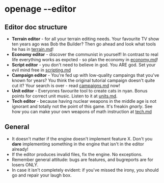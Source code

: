 # openage --editor


## Editor doc structure

* **Terrain editor** -  for all your terrain editing needs. Your favourite TV show ten years ago was Bob the Builder? Then go ahead and look what tools he has in [terrain.md](terrain.md)!
* **Economy editor** - discover the communist in yourself! In contrast to real life everything works as expcted - so plan the economy in [economy.md](economy.md)!
* **Script editor** - you don't need to believe in god. You ARE god. Set your evil mind free in [scripting.md](scripting.md)
* **Campaign editor** - You're fed up with low-quality campaings that you've known for years? You think the original tutorial campaign doesn't quite cut it? Your search is over - read [campaigns.md](campaigns.md) now!
* **Unit editor** - Everyones favourite tool to create cats in nyan. Bonus points for correct unit music. Listen to it at [units.md](units.md).
* **Tech editor** - because having nuclear weapons in the middle age is not ignorant and totally not the point of this game. It's freakin *gnarly*. See how you can make your own weapons of math instruction at [tech.md](tech.md)

## General
* It doesn't matter if the engine doesn't implement feature X. Don't you **dare** implementing something in the engine that isn't in the editor already!
* If the editor produces invalid files, fix the engine. No exceptions.
* Remember general attitude: bugs are features, and bugreports are for losers ONLY.
* In case it isn't completely evident: if you've missed the irony, you should go and repair your laugh box.
